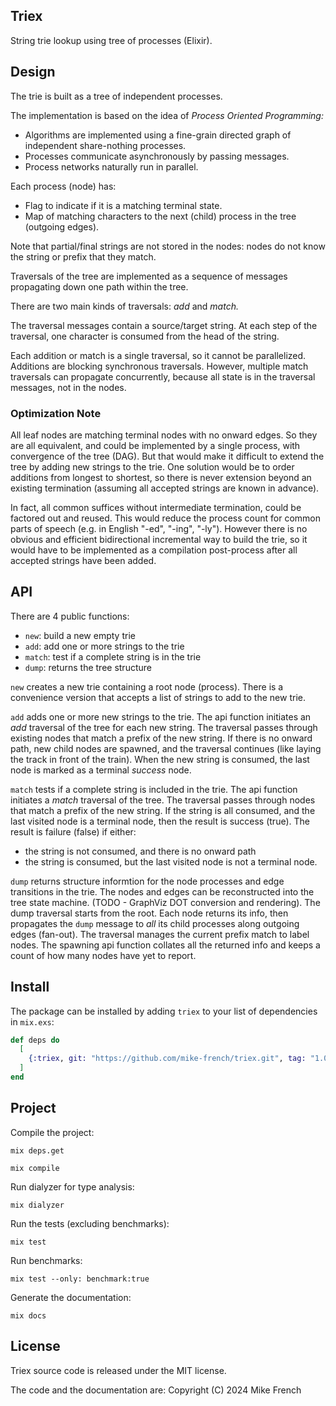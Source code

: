 ## Triex

String trie lookup using tree of processes (Elixir).

## Design

The trie is built as a tree of independent processes.

The implementation is based on the idea of _Process Oriented Programming:_ 
* Algorithms are implemented using a fine-grain directed graph of 
  independent share-nothing processes.
* Processes communicate asynchronously by passing messages. 
* Process networks naturally run in parallel.

Each process (node) has:
- Flag to indicate if it is a matching terminal state.
- Map of matching characters to the next (child) process 
  in the tree (outgoing edges).
  
Note that partial/final strings are not stored in the nodes:
nodes do not know the string or prefix that they match.

Traversals of the tree are implemented as a sequence of messages
propagating down one path within the tree.

There are two main kinds of traversals: _add_ and _match._

The traversal messages contain a source/target string.
At each step of the traversal, 
one character is consumed from the head of the string.

Each addition or match is a single traversal, 
so it cannot be parallelized.
Additions are blocking synchronous traversals.
However, multiple match traversals can propagate concurrently,
because all state is in the traversal messages, not in the nodes.

### Optimization Note

All leaf nodes are matching terminal nodes with no onward edges.
So they are all equivalent, and could be implemented by a single process,
with convergence of the tree (DAG).
But that would make it difficult to extend the tree
by adding new strings to the trie.
One solution would be to order additions from longest to shortest,
so there is never extension beyond an existing termination
(assuming all accepted strings are known in advance).

In fact, all common suffices without intermediate termination, 
could be factored out and reused.
This would reduce the process count for common parts of speech
(e.g. in English "-ed", "-ing", "-ly").
However there is no obvious and efficient bidirectional
incremental way to build the trie, so it would have to be implemented 
as a compilation post-process after all accepted strings have been added.

## API

There are 4 public functions:
- `new`: build a new empty trie
- `add`: add one or more strings to the trie
- `match`: test if a complete string is in the trie
- `dump`: returns the tree structure 
  
`new` creates a new trie containing a root node (process).
There is a convenience version that accepts 
a list of strings to add to the new trie.

`add` adds one or more new strings to the trie. 
The api function initiates an _add_ traversal of the tree for each new string. 
The traversal passes through existing nodes that match a prefix of the new string.
If there is no onward path, new child nodes are spawned,
and the traversal continues (like laying the track in front of the train).
When the new string is consumed,
the last node is marked as a terminal _success_ node.

`match` tests if a complete string is included in the trie.
The api function initiates a _match_ traversal of the tree. 
The traversal passes through nodes that match a prefix of the new string.
If the string is all consumed, and the last visited node is a terminal node,
then the result is success (true).
The result is failure (false) if either:
- the string is not consumed, and there is no onward path
- the string is consumed, but the last visited node is not a terminal node.

`dump` returns structure informtion for the node processes
and edge transitions in the trie. 
The nodes and edges can be reconstructed into the tree state machine.
(TODO - GraphViz DOT conversion and rendering).
The dump traversal starts from the root.
Each node returns its info, then propagates the `dump` message
to _all_ its child processes along outgoing edges (fan-out).
The traversal manages the current prefix match to label nodes.
The spawning api function collates all the returned info
and keeps a count of how many nodes have yet to report.

## Install

The package can be installed
by adding `triex` to your list of dependencies in `mix.exs`:

```elixir
def deps do
  [
    {:triex, git: "https://github.com/mike-french/triex.git", tag: "1.0.0"}
  ]
end
```

## Project 

Compile the project:

`mix deps.get`

`mix compile`

Run dialyzer for type analysis:

`mix dialyzer`

Run the tests (excluding benchmarks):

`mix test`

Run benchmarks:

`mix test --only: benchmark:true`

Generate the documentation:

`mix docs`

## License

Triex source code is released under the MIT license.

The code and the documentation are:
Copyright (C) 2024 Mike French

